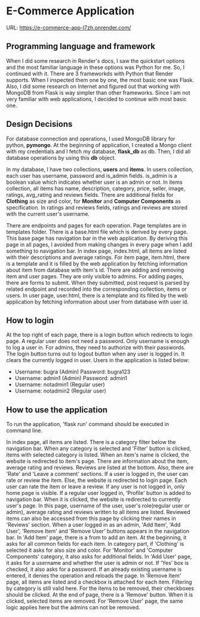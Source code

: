 # E-Commerce Application

URL: https://e-commerce-app-l7zh.onrender.com/

## Programming language and framework
When I did some research in Render's docs, I saw the quickstart options and the most familiar language in these options was Python for me. So, I continued with it. There are 3 frameworkds with Python that Render supports. When I inspected them one by one, the most basic one was Flask. Also, I did some research on Internet and figured out that working with MongoDB from Flask is way simpler than other frameworks. Since I am not very familiar with web applications, I decided to continue with most basic one.

## Design Decisions
For database connection and operations, I used MongoDB library for python, **pymongo**. At the beginning of application, I created a Mongo client with my credentials and I fetch my database, **flask_db** as db. Then, I did all database operations by using this **db** object. 

In my database, I have two collections, **users** and **items**. In users collection, each user has username, password and is_admin fields. is_admin is a boolean value which indicates whether user is an admin or not. In items collection, all items has name, description, category, price, seller, image, ratings, avg_rating and reviews fields. There are additional fields for **Clothing** as size and color, for **Monitor** and **Computer Components** as specification. In ratings and reviews fields, ratings and reviews are stored with the current user's username.

There are endpoints and pages for each operation. Page templates are in templates folder. There is a base.html file which is derived by every page. This base page has navigation bar in the web application. By deriving this page in all pages, I avoided from making changes in every page when I add something to navigation bar. In index page, index.html, all items are listed with their descriptions and average ratings. For item page, item.html, there is a template and it is filled by the web application by fetching information about item from database with item's id. There are adding and removing item and user pages. They are only visible to admins. For adding pages, there are forms to submit. When they submitted, post request is parsed by related endpoint and recorded into the corresponding collection, items or users. In user page, user.html, there is a template and its filled by the web application by fetching information about user from database with user id.

## How to login
At the top right of each page, there is a login button which redirects to login page. A regular user does not need a password. Only username is enough to log a user in. For admins, they need to authorize with their passwords. The login button turns out to logout button when any user is logged in. It clears the currently logged in user. Users in the application is listed below:
* Username: bugra (Admin)
  Password: bugra123
* Username: admin1 (Admin)
  Password: admin1
* Username: notadmin1 (Regular user)
* Username: notadmin2 (Regular user)

## How to use the application

To run the application, 'flask run' command should be executed in command line.

In index page, all items are listed. There is a category filter below the navigation bar. When any category is selected and 'Filter' button is clicked, items with selected category is listed. When an item's name is clicked, the website is redirected to item's page. There are information about the item, average rating and reviews. Reviews are listed at the bottom. Also, there are 'Rate' and 'Leave a comment' sections. If a user is logged in, the user can rate or review the item. Else, the website is redirected to login page. Each user can rate the item or leave a review. If any user is not logged in, only home page is visible. If a regular user logged in, 'Profile' button is added to navigation bar. When it is clicked, the website is redirected to currently user's page. In this page, username of the user, user's role(regular user or admin), average rating and reviews written to all items are listed. Reviewed items can also be accessed from this page by clicking their names in 'Reviews' section. When a user logged in as an admin, 'Add Item', 'Add User', 'Remove Item' and 'Remove User' buttons appears in the navigation bar. In 'Add Item' page, there is a from to add an item. At the beginning, it asks for all common fields for each item. In category part, if 'Clothing' is selected it asks for also size and color. For 'Monitor' and 'Computer Components' category, it also asks for additional fields. In 'Add User' page, it asks for a username and whether the user is admin or not. If 'Yes' box is checked, it also asks for a password. If an already existing username is entered, it denies the operation and reloads the page. In 'Remove Item' page, all items are listed and a checkbox is attached for each item. Filtering by category is still valid here. For the items to be removed, their checkboxes should be clicked. At the end of page, there is a 'Remove' button. When it is clicked, selected items are removed. For 'Remove User' page, the same logic applies here but the admins can not be removed. 

